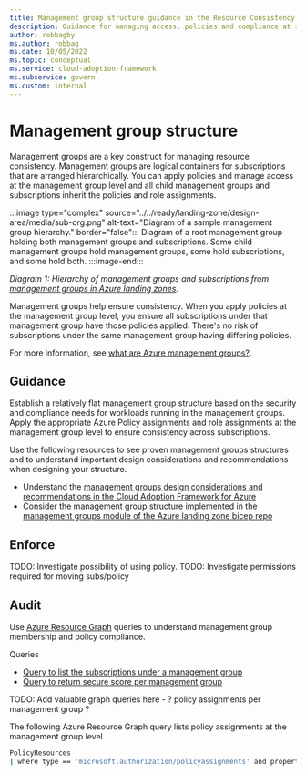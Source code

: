 ```yaml
---
title: Management group structure guidance in the Resource Consistency discipline
description: Guidance for managing access, policies and compliance at scale with management groups.
author: robbagby
ms.author: robbag
ms.date: 10/05/2022
ms.topic: conceptual
ms.service: cloud-adoption-framework
ms.subservice: govern
ms.custom: internal
---
```


# Management group structure

Management groups are a key construct for managing resource consistency. Management groups are logical containers for subscriptions that are arranged hierarchically. You can apply policies and manage access at the management group level and all child management groups and subscriptions inherit the policies and role assignments.

:::image type="complex" source="../../ready/landing-zone/design-area/media/sub-org.png" alt-text="Diagram of a sample management group hierarchy." border="false":::
Diagram of a root management group holding both management groups and subscriptions. Some child management groups hold management groups, some hold subscriptions, and some hold both.
:::image-end:::

*Diagram 1: Hierarchy of management groups and subscriptions from [management groups in Azure landing zones](/azure/cloud-adoption-framework/ready/landing-zone/design-area/resource-org-management-groups).*

Management groups help ensure consistency. When you apply policies at the management group level, you ensure all subscriptions under that management group have those policies applied. There's no risk of subscriptions under the same management group having differing policies.

For more information, see [what are Azure management groups?](/azure/governance/management-groups/overview).

## Guidance

Establish a relatively flat management group structure based on the security and compliance needs for workloads running in the management groups. Apply the appropriate Azure Policy assignments and role assignments at the management group level to ensure consistency across subscriptions.

Use the following resources to see proven management groups structures and to understand important design considerations and recommendations when designing your structure.

- Understand the [management groups design considerations and recommendations in the Cloud Adoption Framework for Azure](/azure/cloud-adoption-framework/ready/landing-zone/design-area/resource-org-management-groups)
- Consider the management group structure implemented in the [management groups module of the Azure landing zone bicep repo](https://github.com/Azure/ALZ-Bicep/tree/main/infra-as-code/bicep/modules/managementGroups)

## Enforce

TODO: Investigate possibility of using policy.
TODO: Investigate permissions required for moving subs/policy

## Audit

Use [Azure Resource Graph](/azure/governance/resource-graph/overview) queries to understand management group membership and policy compliance.

Queries

- [Query to list the subscriptions under a management group](/azure/governance/resource-graph/samples/samples-by-category?tabs=azure-cli#list-all-subscriptions-under-a-specified-management-group)
- [Query to return secure score per management group](/azure/governance/management-groups/resource-graph-samples?tabs=azure-cli#secure-score-per-management-group)

TODO: Add valuable graph queries here - ? policy assignments per management group ?

The following Azure Resource Graph query lists policy assignments at the management group level.

```bash
PolicyResources
| where type == 'microsoft.authorization/policyassignments' and properties.scope has '/providers/Microsoft.Management/managementGroups'
```
